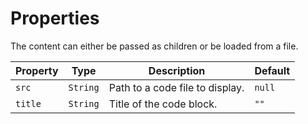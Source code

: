 # Properties

The content can either be passed as children or be loaded from a file.

Property | Type | Description | Default
---|---|---|---
`src` | `String` | Path to a code file to display. | `null`
`title` | `String` | Title of the code block. | `""`